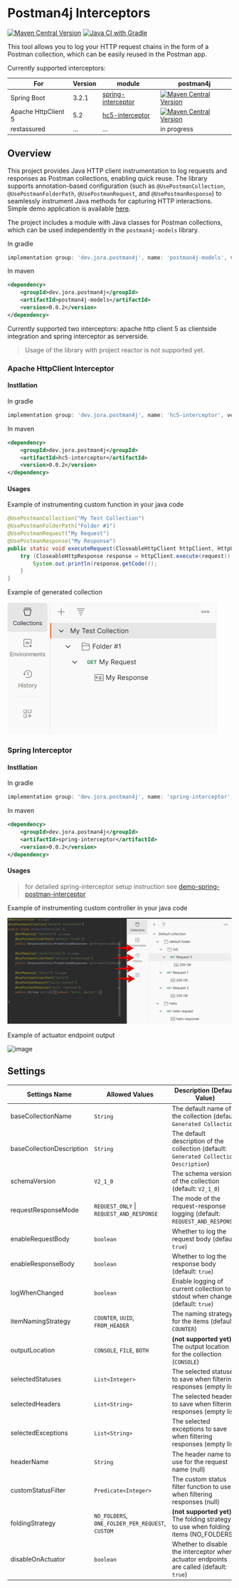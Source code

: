 # Postman4j Interceptors

[![Maven Central Version](https://img.shields.io/maven-central/v/dev.jora.postman4j/postman4j-models)](https://central.sonatype.com/artifact/dev.jora.postman4j/postman4j-models)
[![Java CI with Gradle](https://github.com/dyadyaJora/postman4j-interceptors/actions/workflows/gradle.yml/badge.svg)](https://github.com/dyadyaJora/postman4j-interceptors/actions/workflows/gradle.yml)


This tool allows you to log your HTTP request chains in the form of a Postman collection, which can be easily reused in the Postman app.

Currently supported interceptors:

| For                 | Version | module                                                                                                    | postman4j                                                                                                                                                                             |
|---------------------|---------|-----------------------------------------------------------------------------------------------------------|---------------------------------------------------------------------------------------------------------------------------------------------------------------------------------------|
| Spring Boot         | 3.2.1   | [spring-interceptor](https://github.com/dyadyaJora/postman4j-interceptors/tree/master/spring-interceptor) | [![Maven Central Version](https://img.shields.io/maven-central/v/dev.jora.postman4j/spring-interceptor)](https://central.sonatype.com/artifact/dev.jora.postman4j/spring-interceptor) 
| Apache HttpClient 5 | 5.2     | [hc5-interceptor](https://github.com/dyadyaJora/postman4j-interceptors/tree/master/hc5-interceptor)                                                                                       | [![Maven Central Version](https://img.shields.io/maven-central/v/dev.jora.postman4j/hc5-interceptor)](https://central.sonatype.com/artifact/dev.jora.postman4j/hc5-interceptor)       
| restassured         | ...     | ...                                                                                                       | in progress                                                                                                                                                                           |

## Overview

This project provides Java HTTP client instrumentation to log requests and responses as Postman collections, enabling quick reuse.
The library supports annotation-based configuration (such as `@UsePostmanCollection`, `@UsePostmanFolderPath`, `@UsePostmanRequest`, and `@UsePostmanResponse`) to seamlessly instrument Java methods for capturing HTTP interactions.
Simple demo application is available [here](https://github.com/dyadyaJora/demo-spring-postman-interceptor).

The project includes a module with Java classes for Postman collections, which can be used independently in the `postman4j-models` library.

In gradle
```gradle
implementation group: 'dev.jora.postman4j', name: 'postman4j-models', version: '0.0.2'
```

In maven
```xml
<dependency>
    <groupId>dev.jora.postman4j</groupId>
    <artifactId>postman4j-models</artifactId>
    <version>0.0.2</version>
</dependency>
```

Currently supported two interceptors: apache http client 5 as clientside integration and spring interceptor as serverside.

> Usage of the library with project reactor is not supported yet.

### Apache HttpClient Interceptor

#### Instllation

In gradle
```gradle
implementation group: 'dev.jora.postman4j', name: 'hc5-interceptor', version: '0.0.2'
```

In maven
```xml
<dependency>
    <groupId>dev.jora.postman4j</groupId>
    <artifactId>hc5-interceptor</artifactId>
    <version>0.0.2</version>
</dependency>
```

#### Usages

Example of instrumenting custom function in your java code

```java
@UsePostmanCollection("My Test Collection")
@UsePostmanFolderPath("Folder #1")
@UsePostmanRequest("My Request")
@UsePostmanResponse("My Response")
public static void executeRequest(CloseableHttpClient httpClient, HttpUriRequestBase request) throws IOException {
    try (CloseableHttpResponse response = httpClient.execute(request)) {
        System.out.println(response.getCode());
    }
}
```
Example of generated collection

![img.png](img-hc5.png)

### Spring Interceptor

#### Instllation

In gradle
```gradle
implementation group: 'dev.jora.postman4j', name: 'spring-interceptor', version: '0.0.2'
```

In maven
```xml
<dependency>
    <groupId>dev.jora.postman4j</groupId>
    <artifactId>spring-interceptor</artifactId>
    <version>0.0.2</version>
</dependency>
```

#### Usages

> for detailed spring-interceptor setup instruction see [demo-spring-postman-interceptor](https://github.com/dyadyaJora/demo-spring-postman-interceptor)

Example of instrumenting custom controller in your java code

![img.png](img-spring.png)

Example of actuator endpoint output

![image](https://github.com/user-attachments/assets/76ccbf87-accc-43e7-bb93-906346383a20)



## Settings

| Settings Name            | Allowed Values                                   | Description (Default Value)                                                             |
|--------------------------|--------------------------------------------------|-----------------------------------------------------------------------------------------|
| baseCollectionName       | `String`                                         | The default name of the collection (default: `Generated Collection`)                    |
| baseCollectionDescription| `String`                                         | The default description of the collection (default: `Generated Collection Description`) |
| schemaVersion            | `V2_1_0`                                         | The schema version of the collection (default: `V2_1_0`)                                |
| requestResponseMode      | `REQUEST_ONLY` \| `REQUEST_AND_RESPONSE`         | The mode of the request-response logging (default: `REQUEST_AND_RESPONSE`)              |
| enableRequestBody        | `boolean`                                        | Whether to log the request body (default: `true`)                                       |
| enableResponseBody       | `boolean`                                        | Whether to log the response body (default: `true`)                                      |
| logWhenChanged           | `boolean`                                        | Enable logging of current collection to stdout when changed (default: `true`)           |
| itemNamingStrategy       | `COUNTER`, `UUID`, `FROM_HEADER`                 | The naming strategy for the items (default: `COUNTER`)                                  |
| outputLocation           | `CONSOLE`, `FILE`, `BOTH`                        | **(not supported yet)** The output location for the collection (`CONSOLE`)              |
| selectedStatuses         | `List<Integer>`                                  | The selected statuses to save when filtering responses (empty list)                     |
| selectedHeaders          | `List<String>`                                   | The selected headers to save when filtering responses (empty list)                      |
| selectedExceptions       | `List<String>`                                   | The selected exceptions to save when filtering responses (empty list)                   |
| headerName               | `String`                                         | The header name to use for the request name (null)                                      |
| customStatusFilter       | `Predicate<Integer>`                             | The custom status filter function to use when filtering responses (null)                |
| foldingStrategy          | `NO_FOLDERS`, `ONE_FOLDER_PER_REQUEST`, `CUSTOM` | **(not supported yet)** The folding strategy to use when folding items (NO_FOLDERS)     |
| disableOnActuator        | `boolean`                                          | Whether to disable the interceptor when actuator endpoints are called (default: `true`)            |
